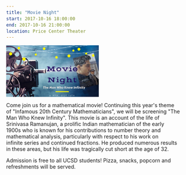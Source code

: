 ```yaml
---
title: "Movie Night"
start: 2017-10-16 18:00:00
end: 2017-10-16 21:00:00
location: Price Center Theater
---
```

<div class="container" style="width: 250px; height: 140px; overflow: hidden; padding:0; margin:0;"> <img src="/static/fa17/Movie_Night.png" style="width: 100%"/></div>

Come join us for a mathematical movie! Continuing this year's theme  
of "Infamous 20th Century Mathematicians", we will be screening "The  
Man Who Knew Infinity". This movie is an account of the life of  
Srinivasa Ramanujan, a prolific Indian mathematician of the early  
1900s who is known for his contributions to number theory and  
mathematical analysis, particularly with respect to his work on  
infinite series and continued fractions. He produced numerous results  
in these areas, but his life was tragically cut short at the age of 32.

Admission is free to all UCSD students! Pizza, snacks, popcorn and  
refreshments will be served.
